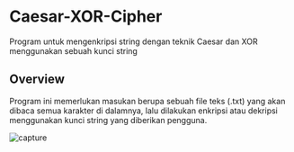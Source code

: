 # Caesar-XOR-Cipher
Program untuk mengenkripsi string dengan teknik Caesar dan XOR menggunakan sebuah kunci string

## Overview
Program ini memerlukan masukan berupa sebuah file teks (.txt) yang akan dibaca semua karakter di dalamnya, lalu dilakukan enkripsi atau dekripsi menggunakan kunci string yang diberikan pengguna.

![capture](https://github.com/Webexplr/Caesar-XOR-Cipher/blob/master/Capture.PNG)
